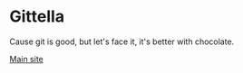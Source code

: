 Gittella
=============

Cause git is good, but let's face it, it's better with chocolate.

[Main site](http://gitella.herokuapp.com)
